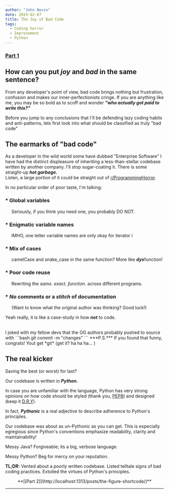 ```yaml
---
author: "John Nevin"
date: 2019-02-07
title: The Joy of Bad Code
tags: 
  - Coding horror
  - Improvement
  - Python
---
```

### <u>Part 1</u>
## How can you put *joy* and *bad* in the same sentence?

From any developer's point of view, bad code brings nothing but frustration, confusion and makes our inner-perfectionists cringe.
If you are anything like me, you may be so bold as to scoff and wonder ***"who actually got paid to write this?"***

Before you jump to any conclusions that I'll be defending lazy coding habits and anti-patterns, lets first look into what should be classified as truly "bad code" 

## The earmarks of "bad code"

As a developer in the wild world some have dubbed "Enterprise Software" I have had the distinct displeasure of inheriting a less-than-stellar codebase written by another company.
I'll stop sugar-coating it. There is some straight-up ***hot garbage.***<br/>
Listen, a large portion of it could be straight out of [r/ProgrammingHorror](https://www.reddit.com/r/programminghorror/).

In no particular order of poor taste, I'm talking:

###  * Global variables<br/>  
&nbsp;&nbsp;&nbsp;&nbsp;&nbsp;Seriously, if you think you need one, you probably DO NOT.

### * Enigmatic variable names<br/>
&nbsp;&nbsp;&nbsp;&nbsp;&nbsp;IMHO, one letter variable names are only okay for iterator *i* 

### * Mix of cases<br/>
&nbsp;&nbsp;&nbsp;&nbsp;&nbsp;camelCase and snake_case in the same function? More like ***dys***function!

### * Poor code reuse <br/>
&nbsp;&nbsp;&nbsp;&nbsp;&nbsp;Rewriting the *same. exact. function.* across different programs. 

### * ***No*** comments or a ***stitch*** of documentation<br/>
&nbsp;&nbsp;&nbsp;&nbsp;&nbsp;(Want to know what the original author was thinking? Good luck!)

Yeah really, it is like a case-study in how ***not*** to code.

<br/>
I joked with my fellow devs that the OG authors probably pushed to source with
```bash
git commit -m "changes"
```
***P.S.*** If you found that funny, congrats! Yout get *git* (get it? ha ha ha... )

## The real kicker
Saving the best (or worst) for last?

Our codebase is written in ***Python.***

In case you are unfamiliar with the language, Python has very strong opinions on how code should be styled (thank you, [PEP8](https://www.python.org/dev/peps/pep-0008/)) and designed (keep it [D.R.Y](https://en.wikipedia.org/wiki/Don%27t_repeat_yourself)).<br/>

In fact, ***Pythonic*** is a real adjective to describe adherence to Python's principles.

Our codebase was about as un-Pythonic as you can get. This is especially egregious since Python's conventions emphasize readability, clarity and maintainability!

Messy Java? Forgiveable; its a big, verbose language. 

Messy Python? Beg for mercy on your reputation. 

**TL;DR:**
Vented about a poorly written codebase.
Listed telltale signs of bad coding practices.
Extolled the virtues of Python's principles.
<div ALIGN=CENTER>
**[[Part 2]](http://localhost:1313/posts/the-figure-shortcode/)**
</div>

---